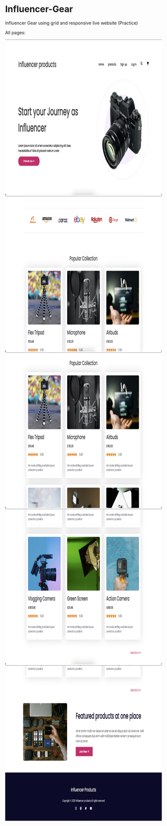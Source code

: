 # Influencer-Gear
Influencer Gear using grid and responsive live website (Practice)

All pages:

<img src="https://github.com/selim121/Influencer-Gear/blob/main/images/webview/1.png" width="900" height="500">

<img src="https://github.com/selim121/Influencer-Gear/blob/main/images/webview/2.png" width="900" height="500">

<img src="https://github.com/selim121/Influencer-Gear/blob/main/images/webview/3.png" width="900" height="500">

<img src="https://github.com/selim121/Influencer-Gear/blob/main/images/webview/4.png" width="900" height="500">

<img src="https://github.com/selim121/Influencer-Gear/blob/main/images/webview/5.png" width="900" height="500">

